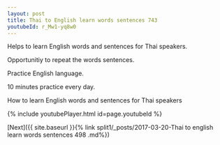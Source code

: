 ```yaml
---
layout: post
title: Thai to English learn words sentences 743 
youtubeId: r_Mw1-yq8w0
---
```

 
 
Helps to learn English words and sentences for Thai speakers.

Opportunitiy to repeat the words sentences. 

Practice English language. 
 
10 minutes practice every day. 
 
How to learn English words and sentences for Thai speakers 
 
{% include youtubePlayer.html id=page.youtubeId %}
 
 
[Next]({{ site.baseurl }}{% link  split1/_posts/2017-03-20-Thai to english learn words sentences 498 .md%})
 
